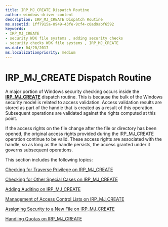 ```yaml
---
title: IRP_MJ_CREATE Dispatch Routine
author: windows-driver-content
description: IRP_MJ_CREATE Dispatch Routine
ms.assetid: 1ff7915a-0949-43fe-9cf4-c0ad9abf6592
keywords:
- IRP_MJ_CREATE
- security WDK file systems , adding security checks
- security checks WDK file systems , IRP_MJ_CREATE
ms.date: 04/20/2017
ms.localizationpriority: medium
---
```


# IRP\_MJ\_CREATE Dispatch Routine


A major portion of Windows security checking occurs inside the [**IRP\_MJ\_CREATE**](https://msdn.microsoft.com/library/windows/hardware/ff548630) dispatch routine. This is because the bulk of the Windows security model is related to access validation. Access validation results are stored as part of the handle that is created as a result of this operation. Subsequent operations are validated against the rights computed at this point.

If the access rights on the file change after the file or directory has been opened, the original access rights provided during the IRP\_MJ\_CREATE operation continue to be valid. These access rights are associated with the handle, so as long as the handle persists, the access granted under it governs subsequent operations.

This section includes the following topics:

[Checking for Traverse Privilege on IRP\_MJ\_CREATE](checking-for-traverse-privilege-on-irp-mj-create.md)

[Checking for Other Special Cases on IRP\_MJ\_CREATE](checking-for-other-special-cases--on-irp-mj-create.md)

[Adding Auditing on IRP\_MJ\_CREATE](adding-auditing-on-irp-mj-create.md)

[Management of Access Control Lists on IRP\_MJ\_CREATE](management-of-access-control-lists-on-irp-mj-create.md)

[Assigning Security to a New File on IRP\_MJ\_CREATE](assigning-security-to-a-new-file-on-irp-mj-create.md)

[Handling Quotas on IRP\_MJ\_CREATE](handling-quotas-on-irp-mj-create.md)

 

 




